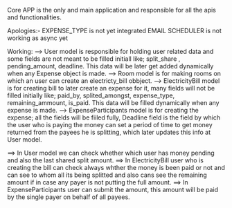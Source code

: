 Core APP is the only and main application and responsible for all the apis and functionalities.

Apologies:-
EXPENSE_TYPE is not yet integrated
EMAIL SCHEDULER is not working as async yet

Working:
--> User model is responsible for holding user related data and some fields are not meant to be filled initiall like; split_share , pending_amount, deadline. This data will be later get added dynamically when any Expense object is made.
--> Room model is for making rooms on which an user can create an electricty_bill obbject.
--> ElectricityBill model is for creating bill to later create an expense for it, many fields will not be filled initially like; paid_by, splited_amongst, expense_type, remaining_ammount, is_paid. This data will be filled dynamically when any expense is made.
--> ExpenseParticipants model is for creating the expense; all the fields will be fiiled fully, Deadline field is the field by which the user who is paying the money can set a period of time to get money returned from the payees he is splitting, which later updates this info at User model.

==> In User model we can check whether which user has money pending and also the last shared split amount.
==> In ElectricityBill user who is creating the bill can check always whther the money is been paid or not and can see to whom all its being splitted and also cans see the remaining amount if in case any payer is not putting the full amount.
==> In ExpenseParticipants user can submit the amount, this amount will be paid by the single payer on behalf of all payees.

